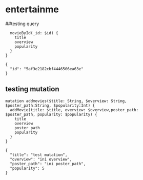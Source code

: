# entertainme
##testing query
```query moviesid($id: String) {
  movieById(_id: $id) {
    title
    overview
    popularity
  }
}

{
  "id": "5af3e2182cbf4446506ea63e"
}
```

## testing mutation
```
mutation addmovies($title: String, $overview: String, $poster_path:String, $popularity:Int) {
  addMovie(title: $title, overview: $overview,poster_path: $poster_path, popularity: $popularity) {
    title
    overview
    poster_path
    popularity
  }
}

{
  "title": "test mutation",
  "overview": "ini overview",
  "poster_path": "ini poster_path",
  "popularity": 5
}
```
